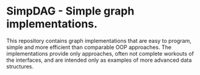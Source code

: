 # SimpDAG - Simple graph implementations.

This repository contains graph implementations that are easy to program, simple
and more efficient than comparable OOP approaches.
The implementations provide only approaches, often not complete workouts of the interfaces,
and are intended only as examples of more advanced data structures.
